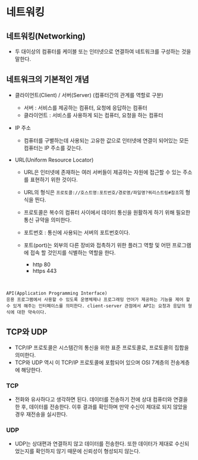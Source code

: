 # 네트워킹

## 네트워킹(Networking)

- 두 대이상의 컴퓨터를 케이블 또는 인터넷으로 연결하여 네트워크를 구성하는 것을 말한다.

## 네트워크의 기본적인 개념

- 클라이언트(Client) / 서버(Server) (컴퓨터간의 관계를 역할로 구분)

  - 서버 : 서비스를 제공하는 컴퓨터, 요청에 응답하는 컴퓨터
  - 클라이언트 : 서비스를 사용하게 되는 컴퓨터, 요청을 하는 컴퓨터

- IP 주소

  - 컴퓨터를 구별하는데 사용되는 고유한 값으로 인터넷에 연결이 되어있는 모든 컴퓨터는 IP 주소를 갖는다.

- URL(Uniform Resource Locator)

  - URL은 인터넷에 존재하는 여러 서버들이 제공하는 자원에 접근할 수 있는 주소를 표현하기 위한 것이다.

  - URL의 형식은 `프로토콜://호스트명:포트번호/경로명/파일명?쿼리스트링#참조`의 형식을 띈다.

  - 프로토콜은 복수의 컴퓨터 사이에서 데이터 통신을 원활하게 하기 위해 필요한 통신 규약을 의미한다.

  - 포트번호 : 통신에 사용되는 서버의 포트번호이다.

  - 포트(port)는 외부의 다른 장비와 접촉하기 위한 플러그 역할 및 어떤 프로그램에 접속 할 것인지를 식별하는 역할을 한다.
    - http 80
    - https 443

<br>

```
API(Application Programming Interface)
응용 프로그램에서 사용할 수 있도록 운영체제나 프로그래밍 언어가 제공하는 기능을 제어 할 수 있게 해주는 인터페이스를 의미한다. client-server 관점에서 API는 요청과 응답의 형식에 대한 약속이다.
```

## TCP와 UDP

- TCP/IP 프로토콜은 시스템간의 통신을 위한 표준 프로토콜로, 프로토콜의 집합을 의미한다.
- TCP와 UDP 역시 이 TCP/IP 프로토콜에 포함되어 있으며 OSI 7계층의 전송계층에 해당한다.

### TCP

- 전화와 유사하다고 생각하면 된다. 데이터를 전송하기 전에 상대 컴퓨터와 연결을 한 후, 데이터를 전송한다. 이후 결과를 확인하며 만약 수신이 제대로 되지 않았을 경우 재전송을 실시한다.

### UDP

- UDP는 상대편과 연결하지 않고 데이터를 전송한다. 또한 데이터가 제대로 수신되었는지를 확인하지 않기 때문에 신뢰성이 형성되지 않는다.

